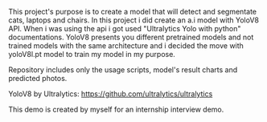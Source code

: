 This project's purpose is to create a model that will detect and segmentate cats, laptops and chairs. In this project i did create an a.i model with YoloV8 API. When i was using the api i got used "Ultralytics Yolo with python" documentations. YoloV8 presents you different pretrained models and not trained models with the same architecture and i decided the move with yoloV8l.pt model to train my model in my purpose.

Repository includes only the usage scripts, model's result charts and predicted photos.

YoloV8 by Ultralytics: https://github.com/ultralytics/ultralytics

This demo is created by myself for an internship interview demo. 
